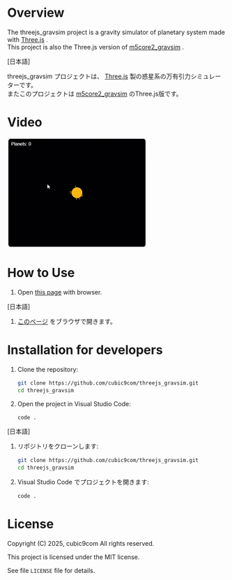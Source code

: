 
# Overview

The threejs_gravsim project is a gravity simulator of planetary system made with [Three.js](https://threejs.org/) .  
This project is also the Three.js version of [m5core2_gravsim](https://github.com/cubic9com/m5core2_gravsim) .

\[日本語\]

threejs_gravsim プロジェクトは、 [Three.js](https://threejs.org/) 製の惑星系の万有引力シミュレーターです。  
またこのプロジェクトは [m5core2_gravsim](https://github.com/cubic9com/m5core2_gravsim) のThree.js版です。

# Video

![video](video.gif)

# How to Use

1. Open [this page](https://cubic9com.github.io/threejs_gravsim/) with browser.

\[日本語\]

1. [このページ](https://cubic9com.github.io/threejs_gravsim/) をブラウザで開きます。

# Installation for developers

1. Clone the repository:
    ```sh
    git clone https://github.com/cubic9com/threejs_gravsim.git
    cd threejs_gravsim
    ```

2. Open the project in Visual Studio Code:
    ```sh
    code .
    ```

\[日本語\]

1. リポジトリをクローンします:
    ```sh
    git clone https://github.com/cubic9com/threejs_gravsim.git
    cd threejs_gravsim
    ```

2. Visual Studio Code でプロジェクトを開きます:
    ```sh
    code .
    ```

# License

Copyright (C) 2025, cubic9com All rights reserved.

This project is licensed under the MIT license.

See file `LICENSE` file for details.

